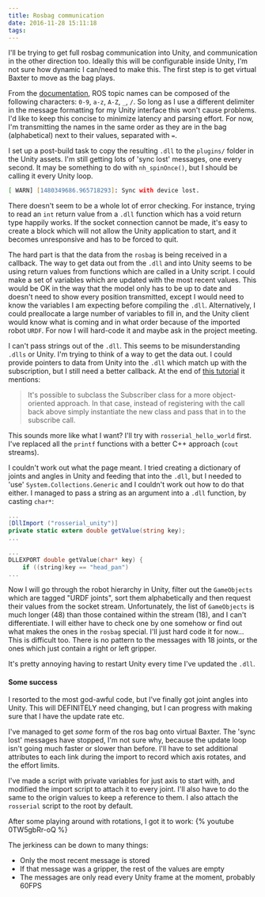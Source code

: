 ```yaml
---
title: Rosbag communication
date: 2016-11-28 15:11:18
tags:
---
```

I'll be trying to get full rosbag communication into Unity, and communication in the other direction too.
Ideally this will be configurable inside Unity, I'm not sure how dynamic I can/need to make this.
The first step is to get virtual Baxter to move as the bag plays.

From the [documentation](http://wiki.ros.org/Names), ROS topic names can be composed of the following characters: `0-9`, `a-z`, `A-Z`, `_`, `/`.
So long as I use a different delimiter in the message formatting for my Unity interface this won't cause problems.
I'd like to keep this concise to minimize latency and parsing effort.
For now, I'm transmitting the names in the same order as they are in the bag (alphabetical) next to their values, separated with `=`.

I set up a post-build task to copy the resulting `.dll` to the `plugins/` folder in the Unity assets.
I'm still getting lots of 'sync lost' messages, one every second.
It may be something to do with `nh_spinOnce()`, but I should be calling it every Unity loop.
```zsh Command line
[ WARN] [1480349686.965718293]: Sync with device lost.
```

There doesn't seem to be a whole lot of error checking.
For instance, trying to read an `int` return value from a `.dll` function which has a void return type happily works.
If the socket connection cannot be made, it's easy to create a block which will not allow the Unity application to start, and it becomes unresponsive and has to be forced to quit.

The hard part is that the data from the `rosbag` is being received in a callback.
The way to get data out from the `.dll` and into Unity seems to be using return values from functions which are called in a Unity script.
I could make a set of variables which are updated with the most recent values.
This would be OK in the way that the model only has to be up to date and doesn't need to show every position transmitted, except I would need to know the variables I am expecting before compiling the `.dll`.
Alternatively, I could preallocate a large number of variables to fill in, and the Unity client would know what is coming and in what order because of the imported robot `URDF`.
For now I will hard-code it and maybe ask in the project meeting.

I can't pass strings out of the `.dll`. This seems to be misunderstanding `.dlls` or Unity.
I'm trying to think of a way to get the data out.
I could provide pointers to data from Unity into the `.dll` which match up with the subscription, but I still need a better callback.
At the end of [this tutorial](http://wiki.ros.org/rosserial_windows/Tutorials/Receiving%20Messages) it mentions:
> It's possible to subclass the Subscriber class for a more object-oriented approach. In that case, instead of registering with the call back above simply instantiate the new class and pass that in to the subscribe call.

This sounds more like what I want?
I'll try with `rosserial_hello_world` first.
I've replaced all the `printf` functions with a better C++ approach (`cout` streams).

I couldn't work out what the page meant.
I tried creating a dictionary of joints and angles in Unity and feeding that into the `.dll`, but I needed to 'use' `System.Collections.Generic` and I couldn't work out how to do that either.
I managed to pass a string as an argument into a `.dll` function, by casting `char*`:
```cs Unity script
...
[DllImport ("rosserial_unity")]
private static extern double getValue(string key);
...
```
```cpp dll code
...
DLLEXPORT double getValue(char* key) {
	if ((string)key == "head_pan")
...
```

Now I will go through the robot hierarchy in Unity, filter out the `GameObjects` which are tagged "URDF joints", sort them alphabetically and then request their values from the socket stream.
Unfortunately, the list of `GameObjects` is much longer (48) than those contained within the stream (18), and I can't differentiate.
I will either have to check one by one somehow or find out what makes the ones in the `rosbag` special.
I'll just hard code it for now...
This is difficult too.
There is no pattern to the messages with 18 joints, or the ones which just contain a right or left gripper.

It's pretty annoying having to restart Unity every time I've updated the `.dll`.

#### Some success
I resorted to the most god-awful code, but I've finally got joint angles into Unity.
This will DEFINITELY need changing, but I can progress with making sure that I have the update rate etc.

I've managed to get _some_ form of the ros bag onto virtual Baxter.
The 'sync lost' messages have stopped, I'm not sure why, because the update loop isn't going much faster or slower than before.
I'll have to set additional attributes to each link during the import to record which axis rotates, and the effort limits.

I've made a script with private variables for just axis to start with, and modified the import script to attach it to every joint.
I'll also have to do the same to the origin values to keep a reference to them.
I also attach the `rosserial` script to the root by default.

After some playing around with rotations, I got it to work:
{% youtube 0TW5gbRr-oQ %}

The jerkiness can be down to many things:
- Only the most recent message is stored
- If that message was a gripper, the rest of the values are empty
- The messages are only read every Unity frame at the moment, probably 60FPS
